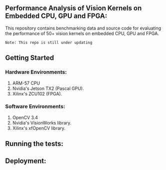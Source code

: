 ## Performance Analysis of Vision Kernels on Embedded CPU, GPU and FPGA:
This repository contains benchmarking data and source code for evaluating the performance of 50+ vision kernels on embedded CPU, GPU and FPGA.
 
```
Note: This repo is still under updating
```

## Getting Started


### Hardware Environments:
1. ARM-57 CPU
2. Nvidia's Jetson TX2 (Pascal GPU).
3. Xilinx's ZCU102 (FPGA).

### Software Environments:
1. OpenCV 3.4
2. Nvidia's VisionWorks library.
3. Xilinx's xfOpenCV library.

## Running the tests:
 
## Deployment:
 
